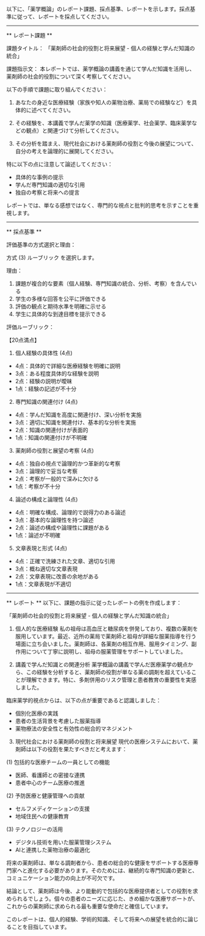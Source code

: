 以下に、「薬学概論」のレポート課題、採点基準、レポートを示します。採点基準に従って、レポートを採点してください。

---------------------------------------
** レポート課題 **

課題タイトル：
「薬剤師の社会的役割と将来展望 - 個人の経験と学んだ知識の統合」

課題指示文：
本レポートでは、薬学概論の講義を通じて学んだ知識を活用し、薬剤師の社会的役割について深く考察してください。

以下の手順で課題に取り組んでください：

1. あなたの身近な医療経験（家族や知人の薬物治療、薬局での経験など）を具体的に述べてください。

2. その経験を、本講義で学んだ薬学の知識（医療薬学、社会薬学、臨床薬学などの観点）と関連づけて分析してください。

3. その分析を踏まえ、現代社会における薬剤師の役割と今後の展望について、自分の考えを論理的に展開してください。

特に以下の点に注意して論述してください：
- 具体的な事例の提示
- 学んだ専門知識の適切な引用
- 独自の考察と将来への提言

レポートでは、単なる感想ではなく、専門的な視点と批判的思考を示すことを重視します。

---------------------------------------
** 採点基準 **

評価基準の方式選択と理由：

方式 (3) ルーブリック を選択します。

理由：
1. 課題が複合的な要素（個人経験、専門知識の統合、分析、考察）を含んでいる
2. 学生の多様な回答を公平に評価できる
3. 評価の観点と期待水準を明確に示せる
4. 学生に具体的な到達目標を提示できる

評価ルーブリック：

【20点満点】

1. 個人経験の具体性 (4点)
- 4点：具体的で詳細な医療経験を明確に説明
- 3点：ある程度具体的な経験を説明
- 2点：経験の説明が曖昧
- 1点：経験の記述が不十分

2. 専門知識の関連付け (4点)
- 4点：学んだ知識を高度に関連付け、深い分析を実施
- 3点：適切に知識を関連付け、基本的な分析を実施
- 2点：知識の関連付けが表面的
- 1点：知識の関連付けが不明確

3. 薬剤師の役割と展望の考察 (4点)
- 4点：独自の視点で論理的かつ革新的な考察
- 3点：論理的で妥当な考察
- 2点：考察が一般的で深みに欠ける
- 1点：考察が不十分

4. 論述の構成と論理性 (4点)
- 4点：明確な構成、論理的で説得力のある論述
- 3点：基本的な論理性を持つ論述
- 2点：論述の構成や論理性に課題がある
- 1点：論述が不明確

5. 文章表現と形式 (4点)
- 4点：正確で洗練された文章、適切な引用
- 3点：概ね適切な文章表現
- 2点：文章表現に改善の余地がある
- 1点：文章表現が不適切

---------------------------------------
** レポート **
以下に、課題の指示に従ったレポートの例を作成します：

「薬剤師の社会的役割と将来展望 - 個人の経験と学んだ知識の統合」

1. 個人的な医療経験
私の祖母は高血圧と糖尿病を併発しており、複数の薬剤を服用しています。最近、近所の薬局で薬剤師と祖母が詳細な服薬指導を行う場面に立ち会いました。薬剤師は、各薬剤の相互作用、服用タイミング、副作用について丁寧に説明し、祖母の服薬管理をサポートしていました。

2. 講義で学んだ知識との関連分析
薬学概論の講義で学んだ医療薬学の観点から、この経験を分析すると、薬剤師の役割が単なる薬の調剤を超えていることが理解できます。特に、多剤併用のリスク管理と患者教育の重要性を実感しました。

臨床薬学的視点からは、以下の点が重要であると認識しました：
- 個別化医療の実践
- 患者の生活背景を考慮した服薬指導
- 薬物療法の安全性と有効性の総合的マネジメント

3. 現代社会における薬剤師の役割と将来展望
現代の医療システムにおいて、薬剤師は以下の役割を果たすべきだと考えます：

(1) 包括的な医療チームの一員としての機能
- 医師、看護師との密接な連携
- 患者中心のチーム医療の推進

(2) 予防医療と健康管理への貢献
- セルフメディケーションの支援
- 地域住民への健康教育

(3) テクノロジーの活用
- デジタル技術を用いた服薬管理システム
- AIと連携した薬物治療の最適化

将来の薬剤師は、単なる調剤者から、患者の総合的な健康をサポートする医療専門家へと進化する必要があります。そのためには、継続的な専門知識の更新と、コミュニケーション能力の向上が不可欠です。

結論として、薬剤師は今後、より能動的で包括的な医療提供者としての役割を求められるでしょう。個々の患者のニーズに応じた、きめ細かな医療サポートが、これからの薬剤師に求められる最も重要な使命だと確信しています。

このレポートは、個人的経験、学術的知識、そして将来への展望を統合的に論じることを目指しています。

